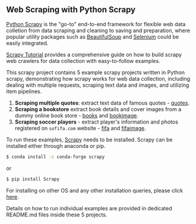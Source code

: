 ## Web Scraping with Python Scrapy

[Python Scrapy](https://scrapy.org) is the "go-to" end-to-end framework for flexible web data colletion from data scraping and cleaning to saving and preparation, where popular utility packages such as [BeautifulSoup](https://www.crummy.com/software/BeautifulSoup/bs4/doc/) and [Selenium](https://www.selenium.dev) could be easily integrated. 

[Scrapy Tutorial](https://docs.scrapy.org/en/latest/intro/tutorial.html) provides a comprehensive guide on how to build scrapy web crawlers for data collection with easy-to-follow examples. 

This scrapy project contains 5 example scrapy projects written in Python scrapy, demonstrating how scrapy works for web data collection, including dealing with multiple requests, scraping text data and images, and utilizing item pipelines.

1. **Scraping multiple quotes**: extract text data of famous quotes - [quotes](https://github.com/yingdazhai/scrapy.git/tree/master/quotes).
2. **Scraping a bookstore** extract book details and cover images from a dummy online book store - [books](https://github.com/yingdazhai/scrapy.git/tree/master/books) and [bookimage](https://github.com/yingdazhai/scrapy.git/tree/master/bookimage).
3. **Scraping soccer players** - extract player's information and photos registered on `sofifa.com` website - [fifa](https://github.com/yingdazhai/scrapy.git/tree/master/fifa) and [fifaimage](https://github.com/yingdazhai/scrapy.git/tree/master/fifaimage).
   
To run these examples, [Scrapy](https://docs.scrapy.org/en/latest/) needs to be installed. Scrapy can be installed either through anaconda or pip.

```bash
$ conda install -c conda-forge scrapy
```
or

```bash
$ pip install Scrapy
```

For installing on other OS and any other installation queries, please click [here](https://docs.scrapy.org/en/latest/intro/install.html).

Details on how to run individual examples are provided in dedicated README.md files inside these 5 projects.